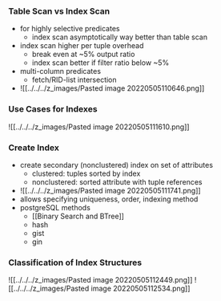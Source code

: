 ### Table Scan vs Index Scan
+ for highly selective predicates
	+ index scan asymptotically way better than table scan
+ index scan higher per tuple overhead
	+ break even at ~5% output ratio
	+ index scan better if filter ratio below ~5%
+ multi-column predicates
	+ fetch/RID-list intersection
+ ![[../../../z_images/Pasted image 20220505110646.png]]

### Use Cases for Indexes
![[../../../z_images/Pasted image 20220505111610.png]]

### Create Index
+ create secondary (nonclustered) index on set of attributes
	+ clustered: tuples sorted by index
	+ nonclustered: sorted attribute with tuple references
+ ![[../../../z_images/Pasted image 20220505111741.png]]
+ allows specifying uniqueness, order, indexing method
+ postgreSQL methods
	+ [[Binary Search and BTree]]
	+ hash
	+ gist
	+ gin

### Classification of Index Structures
![[../../../z_images/Pasted image 20220505112449.png]]
![[../../../z_images/Pasted image 20220505112534.png]]


